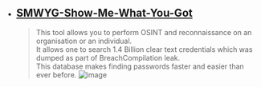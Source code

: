 - ## [SMWYG-Show-Me-What-You-Got](https://github.com/Viralmaniar/SMWYG-Show-Me-What-You-Got)
  > This tool allows you to perform OSINT and reconnaissance on an organisation or an individual. <br> 
  > It allows one to search 1.4 Billion clear text credentials which was dumped as part of BreachCompilation leak. <br>
  > This database makes finding passwords faster and easier than ever before.
  > ![image](https://user-images.githubusercontent.com/51442719/173315571-9671735c-c063-4a8d-93b6-375d55c21148.png)


